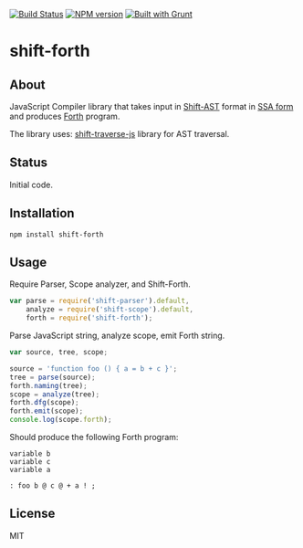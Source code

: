[![Build Status](https://travis-ci.org/drom/shift-forth.svg?branch=master)](https://travis-ci.org/drom/shift-forth)
[![NPM version](https://img.shields.io/npm/v/shift-forth.svg)](https://www.npmjs.org/package/shift-forth)
[![Built with Grunt](https://cdn.gruntjs.com/builtwith.png)](http://gruntjs.com/)

# shift-forth

## About

JavaScript Compiler library that takes input in [Shift-AST](https://github.com/shapesecurity/shift-spec)
format in
[SSA form](http://en.wikipedia.org/wiki/Static_single_assignment_form)
and produces
[Forth](http://en.wikipedia.org/wiki/Forth_%28programming_language%29)
program.

The library uses:
[shift-traverse-js](https://github.com/Constellation/shift-traverse-js)
library for AST traversal.

## Status

Initial code.

## Installation

```
npm install shift-forth
```

## Usage

Require Parser, Scope analyzer, and Shift-Forth.

```js
var parse = require('shift-parser').default,
    analyze = require('shift-scope').default,
    forth = require('shift-forth');
```

Parse JavaScript string, analyze scope, emit Forth string.

```js
var source, tree, scope;

source = 'function foo () { a = b + c }';
tree = parse(source);
forth.naming(tree);
scope = analyze(tree);
forth.dfg(scope);
forth.emit(scope);
console.log(scope.forth);
```

Should produce the following Forth program:

```forth
variable b
variable c
variable a

: foo b @ c @ + a ! ;
```

## License

MIT
